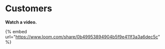 # Customers

**Watch a video.**

{% embed url="https://www.loom.com/share/0b49953894904b5f9e411f3a3a6dec5c" %}
